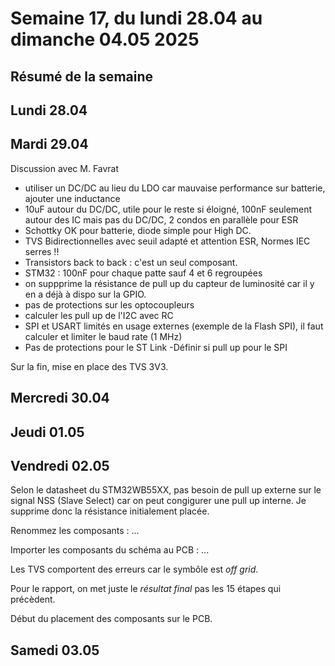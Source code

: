 # Semaine 17, du lundi 28.04 au dimanche 04.05 2025

## Résumé de la semaine

## Lundi 28.04

## Mardi 29.04

Discussion avec M. Favrat
- utiliser un DC/DC au lieu du LDO car mauvaise performance sur batterie, ajouter une inductance
- 10uF autour du DC/DC, utile pour le reste si éloigné, 100nF seulement autour des IC mais pas du DC/DC, 2 condos en parallèle pour ESR
- Schottky OK pour batterie, diode simple pour High DC. 
- TVS Bidirectionnelles avec seuil adapté et attention ESR, Normes IEC serres !!
- Transistors back to back : c'est un seul composant.
- STM32 : 100nF pour chaque patte sauf 4 et 6 regroupées
- on suppprime la résistance de pull up du capteur de luminosité car il y en a déjà à dispo sur la GPIO.
- pas de protections sur les optocoupleurs
- calculer les pull up de l'I2C avec RC
- SPI et USART limités en usage externes (exemple de la Flash SPI), il faut calculer et limiter le baud rate (1 MHz)
- Pas de protections pour le ST Link
-Définir si pull up pour le SPI

Sur la fin, mise en place des TVS 3V3.

## Mercredi 30.04

## Jeudi 01.05

## Vendredi 02.05

Selon le datasheet du STM32WB55XX, pas besoin de pull up externe sur le signal NSS (Slave Select) car on peut congigurer une pull up interne. Je supprime donc la résistance initialement placée.

Renommez les composants : 
...

Importer les composants du schéma au PCB :
...

Les TVS comportent des erreurs car le symbôle est *off grid*.

Pour le rapport, on met juste le *résultat final* pas les 15 étapes qui précèdent.

Début du placement des composants sur le PCB.

## Samedi 03.05